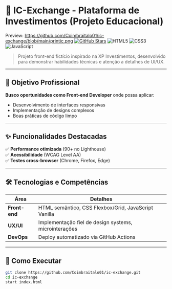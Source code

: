 # 💼 IC-Exchange - Plataforma de Investimentos (Projeto Educacional)
Preview: https://github.com/Coimbraitalo01/ic-exchange/blob/main/printic.png
[![GitHub Stars](https://img.shields.io/github/stars/Coimbraitalo01/ic-exchange?style=social)](https://github.com/Coimbraitalo01/ic-exchange/stargazers)
![HTML5](https://img.shields.io/badge/HTML5-E34F26?logo=html5&logoColor=white)
![CSS3](https://img.shields.io/badge/CSS3-1572B6?logo=css3&logoColor=white)
![JavaScript](https://img.shields.io/badge/JavaScript-F7DF1E?logo=javascript&logoColor=black)

> Projeto front-end fictício inspirado na XP Investimentos, desenvolvido para demonstrar habilidades técnicas e atenção a detalhes de UI/UX.

---

## 🎯 Objetivo Profissional
**Busco oportunidades como Front-end Developer** onde possa aplicar:
- Desenvolvimento de interfaces responsivas
- Implementação de designs complexos
- Boas práticas de código limpo

---

## ✨ Funcionalidades Destacadas
✅ **Performance otimizada** (90+ no Lighthouse)  
✅ **Acessibilidade** (WCAG Level AA)  
✅ **Testes cross-browser** (Chrome, Firefox, Edge)  

---

## 🛠 Tecnologias e Competências
| Área          | Detalhes                                                                 |
|---------------|--------------------------------------------------------------------------|
| **Front-end** | HTML semântico, CSS Flexbox/Grid, JavaScript Vanilla                     |
| **UX/UI**     | Implementação fiel de design systems, microinterações                    |
| **DevOps**    | Deploy automatizado via GitHub Actions                                   |

---

## 📌 Como Executar
```bash
git clone https://github.com/Coimbraitalo01/ic-exchange.git
cd ic-exchange
start index.html
